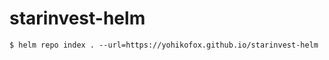 # starinvest-helm

```
$ helm repo index . --url=https://yohikofox.github.io/starinvest-helm
```
[](https://yohikofox.github.io/starinvest-helm)